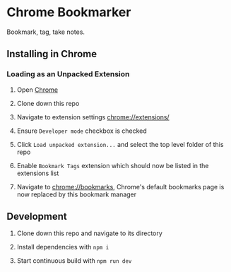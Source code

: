 # Chrome Bookmarker

Bookmark, tag, take notes.

## Installing in Chrome

### Loading as an Unpacked Extension

1. Open [Chrome](https://www.google.com/chrome/)

2. Clone down this repo

3. Navigate to extension settings [chrome://extensions/]()

4. Ensure `Developer mode` checkbox is checked

5. Click `Load unpacked extension...` and select the top level folder of this repo

6. Enable `Bookmark Tags` extension which should now be listed in the extensions list

7. Navigate to [chrome://bookmarks](), Chrome's default bookmarks page is now replaced by this bookmark manager

## Development

1. Clone down this repo and navigate to its directory

2. Install dependencies with `npm i`

3. Start continuous build with `npm run dev`

